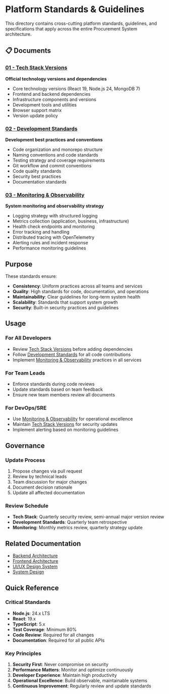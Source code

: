 # Platform Standards & Guidelines

This directory contains cross-cutting platform standards, guidelines, and specifications that apply across the entire Procurement System architecture.

## 📋 Documents

### [01 - Tech Stack Versions](./01-tech-stack-versions.md)
**Official technology versions and dependencies**
- Core technology versions (React 19, Node.js 24, MongoDB 7)
- Frontend and backend dependencies
- Infrastructure components and versions
- Development tools and utilities
- Browser support matrix
- Version update policy

### [02 - Development Standards](./02-development-standards.md)
**Development best practices and conventions**
- Code organization and monorepo structure
- Naming conventions and code standards
- Testing strategy and coverage requirements
- Git workflow and commit conventions
- Code quality standards
- Security best practices
- Documentation standards

### [03 - Monitoring & Observability](./03-monitoring-observability.md)
**System monitoring and observability strategy**
- Logging strategy with structured logging
- Metrics collection (application, business, infrastructure)
- Health check endpoints and monitoring
- Error tracking and handling
- Distributed tracing with OpenTelemetry
- Alerting rules and incident response
- Performance monitoring guidelines

## Purpose

These standards ensure:
- **Consistency**: Uniform practices across all teams and services
- **Quality**: High standards for code, documentation, and operations
- **Maintainability**: Clear guidelines for long-term system health
- **Scalability**: Standards that support system growth
- **Security**: Built-in security practices and guidelines

## Usage

### For All Developers
- Review [Tech Stack Versions](./01-tech-stack-versions.md) before adding dependencies
- Follow [Development Standards](./02-development-standards.md) for all code contributions
- Implement [Monitoring & Observability](./03-monitoring-observability.md) practices in all services

### For Team Leads
- Enforce standards during code reviews
- Update standards based on team feedback
- Ensure new team members review all documents

### For DevOps/SRE
- Use [Monitoring & Observability](./03-monitoring-observability.md) for operational excellence
- Maintain [Tech Stack Versions](./01-tech-stack-versions.md) for security updates
- Implement alerting based on monitoring guidelines

## Governance

### Update Process
1. Propose changes via pull request
2. Review by technical leads
3. Team discussion for major changes
4. Document decision rationale
5. Update all affected documentation

### Review Schedule
- **Tech Stack**: Quarterly security review, semi-annual major version review
- **Development Standards**: Quarterly team retrospective
- **Monitoring**: Monthly metrics review, quarterly strategy update

## Related Documentation

- [Backend Architecture](../backend-architecture/)
- [Frontend Architecture](../frontend-architecture/)
- [UI/UX Design System](../ui/)
- [System Design](../../system-design/)

## Quick Reference

### Critical Standards
- **Node.js**: 24.x LTS
- **React**: 19.x
- **TypeScript**: 5.x
- **Test Coverage**: Minimum 80%
- **Code Review**: Required for all changes
- **Documentation**: Required for all public APIs

### Key Principles
1. **Security First**: Never compromise on security
2. **Performance Matters**: Monitor and optimize continuously
3. **Developer Experience**: Maintain high productivity
4. **Operational Excellence**: Build observable, maintainable systems
5. **Continuous Improvement**: Regularly review and update standards